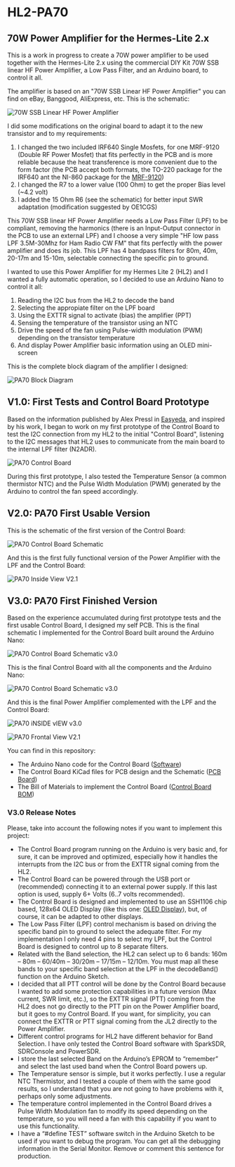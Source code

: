 # HL2-PA70

## 70W Power Amplifier for the Hermes-Lite 2.x

This is a work in progress to create a 70W power amplifier to be used together with the Hermes-Lite 2.x using the commercial DIY Kit 70W SSB linear HF Power Amplifier, a Low Pass Filter, and an Arduino board, to control it all.

The amplifier is based on an "70W SSB Linear HF Power Amplifier" you can find on eBay, Banggood, AliExpress, etc. This is the schematic:

![70W SSB Linear HF Power Amplifier](https://github.com/ea3igt/HL2-PA70/blob/main/Images/70W%20SSB%20Amplifier%20circuit.png?raw=true)


I did some modifications on the original board to adapt it to the new transistor and to my requirements:

1. I changed the two included IRF640 Single Mosfets, for one MRF-9120 (Double RF Power Mosfet) that fits perfectly in the PCB and is more reliable because the heat transference is more convenient due to the form factor (the PCB accept both formats, the TO-220 package for the IRF640 ant the NI-860 package for the [MRF-9120](https://www.nxp.com/docs/en/data-sheet/MRF9120.pdf))
2. I changed the R7 to a lower value (100 Ohm) to get the proper Bias level (~4.2 volt)
3. I added the 15 Ohm R6 (see the schematic) for better input SWR adaptation (modification suggested by OE1CGS)

This 70W SSB linear HF Power Amplifier needs a Low Pass Filter (LPF) to be compliant, removing the harmonics (there is an Input-Output connector in the PCB to use an external LPF) and I choose a very simple "HF low pass LPF 3.5M-30Mhz for Ham Radio CW FM" that fits perfectly with the power amplifier and does its job. This LPF has 4 bandpass filters for 80m, 40m, 20-17m and 15-10m, selectable connecting the specific pin to ground.

I wanted to use this Power Amplifier for my Hermes Lite 2 (HL2) and I wanted a fully automatic operation, so I decided to use an Arduino Nano to control it all:

1. Reading the I2C bus from the HL2 to decode the band
2. Selecting the appropiate filter on the LPF board
3. Using the EXTTR signal to activate (bias) the amplifier (PPT)
4. Sensing the temperature of the transistor using an NTC
5. Drive the speed of the fan using Pulse-width modulation (PWM) depending on the transistor temperature
6. And display Power Amplifier basic information using an OLED mini-screen

This is the complete block diagram of the amplifier I designed:

![PA70 Block Diagram](https://github.com/ea3igt/HL2-PA70/blob/main/Images/PA70%20Block%20Diagram%20v2.1.2.JPG?raw=true)

## V1.0: First Tests and Control Board Prototype

Based on the information published by Alex Pressl in [Easyeda](https://easyeda.com/pressl.alex/experiment_HL2_Arduino_I2C), and inspired by his work, I began to work on my first prototype of the Control Board to test the I2C connection from my HL2 to the initial "Control Board", listening to the I2C messages that HL2 uses to communicate from the main board to the internal LPF filter (N2ADR). 

![PA70 Control Board](https://github.com/ea3igt/HL2-PA70/blob/main/Images/First%20Prototype%20v1.0.2.jpg?raw=true)

During this first prototype, I also tested the Temperature Sensor (a common thermistor NTC) and the Pulse Width Modulation (PWM) generated by the Arduino to control the fan speed accordingly.

## V2.0: PA70 First Usable Version

This is the schematic of the first version of the Control Board:

![PA70 Control Board Schematic](https://github.com/ea3igt/HL2-PA70/blob/main/Images/Control%20Board%20v2.1.2.JPG?raw=true)

And this is the first fully functional version of the Power Amplifier with the LPF and the Control Board:

![PA70 Inside View V2.1](https://github.com/ea3igt/HL2-PA70/blob/main/Images/HL2-PA70%20v2.1.0.JPG?raw=true)

## V3.0: PA70 First Finished Version

Based on the experience accumulated during first prototype tests and the first usable Control Board, I designed my self PCB. This is the final schematic I implemented for the Control Board built around the Arduino Nano:

![PA70 Control Board Schematic v3.0](https://github.com/ea3igt/HL2-PA70/blob/main/Images/Control%20Board%20Schematic%20v3.0.1.JPG?raw=true)

This is the final Control Board with all the components and the Arduino Nano:

![PA70 Control Board Schematic v3.0](https://github.com/ea3igt/HL2-PA70/blob/main/Images/Control%20Board%20v3.0.1.jpg?raw=true)

And this is the final Power Amplifier complemented with the LPF and the Control Board:

![PA70 iNSIDE vIEW v3.0](https://github.com/ea3igt/HL2-PA70/blob/main/Images/HL2-PA70%20v3.0.0.JPG?raw=true)

![PA70 Frontal View V2.1](https://github.com/ea3igt/HL2-PA70/blob/main/Images/HL2-PA70%20Enclosure%20v2.1.0.jpg?raw=true)

You can find in this repository:

- The Arduino Nano code for the Control Board ([Software](https://github.com/ea3igt/HL2-PA70/tree/main/PCB%20Board))
- The Control Board KiCad files for PCB design and the Schematic ([PCB Board](https://github.com/ea3igt/HL2-PA70/tree/main/PCB%20Board))
- The Bill of Materials to implement the Control Board ([Control Board BOM](https://github.com/ea3igt/HL2-PA70/blob/main/PCB%20Board/Control%20Board%20v2.1%20BOM.xlsx))

### V3.0 Release Notes

Please, take into account the following notes if you want to implement this project:

-	The Control Board program running on the Arduino is very basic and, for sure, it can be improved and optimized, especially how it handles the interrupts from the I2C bus or from the EXTTR signal coming from the HL2.
-	The Control Board can be powered through the USB port or (recommended) connecting it to an external power supply. If this last option is used, supply 6+ Volts (6..7 volts recommended).
-	The Control Board is designed and implemented to use an SSH1106 chip based, 128x64 OLED Display (like this one: [OLED Display](https://www.amazon.com/HiLetgo-pulgadas-SSH1106-SSD1306-Display/dp/B01MRR4LVE/)), but, of course, it can be adapted to other displays.
-	The Low Pass Filter (LPF) control mechanism is based on driving the specific band pin to ground to select the adequate filter. For my implementation I only need 4 pins to select my LPF, but the Control Board is designed to control up to 8 separate filters. 
-	Related with the Band selection, the HL2 can select up to 6 bands: 160m – 80m – 60/40m – 30/20m – 17/15m – 12/10m. You must map all these bands to your specific band selection at the LPF in the decodeBand() function on the Arduino Sketch.
-	I decided that all PTT control will be done by the Control Board because I wanted to add some protection capabilities in a future version (Max current, SWR limit, etc.), so the EXTTR signal (PTT) coming from the HL2 does not go directly to the PTT pin on the Power Amplifier board, but it goes to my Control Board. If you want, for simplicity, you can connect the EXTTR or PTT signal coming from the JL2 directly to the Power Amplifier.
-	Different control programs for HL2 have different behavior for Band Selection. I have only tested the Control Board software with SparkSDR, SDRConsole and PowerSDR.
-	I store the last selected Band on the Arduino’s EPROM to “remember” and select the last used band when the Control Board powers up.
-	The Temperature sensor is simple, but it works perfectly. I use a regular NTC Thermistor, and I tested a couple of them with the same good results, so I understand that you are not going to have problems with it, perhaps only some adjustments.
-	The temperature control implemented in the Control Board drives a Pulse Width Modulation fan to modify its speed depending on the temperature, so you will need a fan with this capability if you want to use this functionality.
-	I have a “#define TEST” software switch in the Arduino Sketch to be used if you want to debug the program. You can get all the debugging information in the Serial Monitor. Remove or comment this sentence for production.
